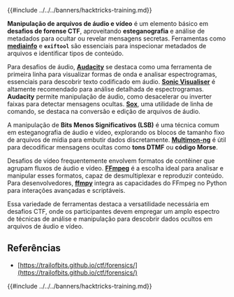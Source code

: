 {{#include ../../../banners/hacktricks-training.md}}

**Manipulação de arquivos de áudio e vídeo** é um elemento básico em **desafios de forense CTF**, aproveitando **esteganografia** e análise de metadados para ocultar ou revelar mensagens secretas. Ferramentas como **[mediainfo](https://mediaarea.net/en/MediaInfo)** e **`exiftool`** são essenciais para inspecionar metadados de arquivos e identificar tipos de conteúdo.

Para desafios de áudio, **[Audacity](http://www.audacityteam.org/)** se destaca como uma ferramenta de primeira linha para visualizar formas de onda e analisar espectrogramas, essenciais para descobrir texto codificado em áudio. **[Sonic Visualiser](http://www.sonicvisualiser.org/)** é altamente recomendado para análise detalhada de espectrogramas. **Audacity** permite manipulação de áudio, como desacelerar ou inverter faixas para detectar mensagens ocultas. **[Sox](http://sox.sourceforge.net/)**, uma utilidade de linha de comando, se destaca na conversão e edição de arquivos de áudio.

A manipulação de **Bits Menos Significativos (LSB)** é uma técnica comum em esteganografia de áudio e vídeo, explorando os blocos de tamanho fixo de arquivos de mídia para embutir dados discretamente. **[Multimon-ng](http://tools.kali.org/wireless-attacks/multimon-ng)** é útil para decodificar mensagens ocultas como **tons DTMF** ou **código Morse**.

Desafios de vídeo frequentemente envolvem formatos de contêiner que agrupam fluxos de áudio e vídeo. **[FFmpeg](http://ffmpeg.org/)** é a escolha ideal para analisar e manipular esses formatos, capaz de desmultiplexar e reproduzir conteúdo. Para desenvolvedores, **[ffmpy](http://ffmpy.readthedocs.io/en/latest/examples.html)** integra as capacidades do FFmpeg no Python para interações avançadas e scriptáveis.

Essa variedade de ferramentas destaca a versatilidade necessária em desafios CTF, onde os participantes devem empregar um amplo espectro de técnicas de análise e manipulação para descobrir dados ocultos em arquivos de áudio e vídeo.

## Referências

- [https://trailofbits.github.io/ctf/forensics/](https://trailofbits.github.io/ctf/forensics/)

{{#include ../../../banners/hacktricks-training.md}}
